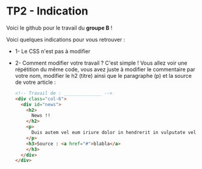 # TP2 - Indication

Voici le github pour le travail du **groupe B** !

Voici quelques indications pour vous retrouver :

- 1- Le CSS n'est pas à modifier

- 2- Comment modifier votre travail ?
      C'est simple !
      Vous allez voir une répétition du même code, vous avez juste à modifier le
      commentaire par votre nom, modifier le h2 (titre) ainsi que le paragraphe (p)
      et la source de votre article :



    ```Html
    <!-- Travail de : ______________ -->
    <div class="col-6">
      <div id="news">
        <h2>
          News !!
        </h2>
        <p>
          Duis autem vel eum iriure dolor in hendrerit in vulputate velit esse molestie consequat, vel illum dolore eu feugiat nulla               facilisis at vero eros et accumsan et iusto odio dignissim qui blandit praesent luptatum zzril delenit augue duis dolore te             feugait nulla facilisi. Lorem ipsum dolor sit amet, consectetuer adipiscing elit, sed diam nonummy nibh euismod tincidunt ut             laoreet dolore magna aliquam erat volutpat. Ut wisi enim ad minim veniam, quis nostrud exerci tation ullamcorper suscipit               lobortis nisl ut aliquip ex ea commodo consequat.
        </p>
        <h3>Source : <a href="#">blabla</a>
        </h3>
      </div>
    </div>
    ```
